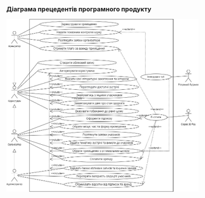 ### Діаграма прецедентів програмного продукту
![](1-SoftwareRequirements/1.3-SoftwareUserRequirements/1.3.3-UseCaseDiagram/Use_Case.jpg)
